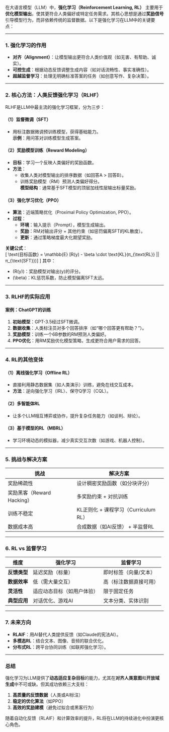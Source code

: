 在大语言模型（LLM）中，**强化学习（Reinforcement Learning, RL）** 主要用于**优化模型输出**，使其更符合人类偏好或特定任务需求。其核心思想是通过**奖励信号**引导模型行为，而非依赖传统的监督数据。以下是强化学习在LLM中的关键要点：

---

### 1. **强化学习的作用**
- **对齐（Alignment）**：让模型输出更符合人类价值观（如无害、有帮助、诚实）。
- **可控生成**：根据动态反馈调整生成内容（如对话流畅性、事实准确性）。
- **超越监督学习**：处理无明确标准答案的任务（如创意写作、复杂决策）。

---

### 2. **核心方法：人类反馈强化学习（RLHF）**
RLHF是LLM中最主流的强化学习框架，分为三步：

#### **（1）监督微调（SFT）**
- 用标注数据微调预训练模型，获得基础能力。  
  **示例**：用问答对训练模型生成答案。

#### **（2）奖励模型训练（Reward Modeling）**
- **目标**：学习一个反映人类偏好的奖励函数。  
- **方法**：  
  - 收集人类对模型输出的排序数据（如回答A > 回答B）。  
  - 训练奖励模型（RM）预测人类偏好得分。  
  **模型结构**：通常基于SFT模型的顶层加线性层输出标量奖励。

#### **（3）强化学习优化（PPO）**
- **算法**：近端策略优化（Proximal Policy Optimization, PPO）。  
- **过程**：  
  - **环境**：输入提示（Prompt），模型生成输出。  
  - **奖励**：RM对输出评分 + 其他约束（如惩罚偏离SFT的KL散度）。  
  - **更新**：通过策略梯度最大化期望奖励。  

**关键公式**：  
\[
\text{目标函数} = \mathbb{E} [R(y) - \beta \cdot \text{KL}(π_{\text{RL}} || π_{\text{SFT}})]
\]
其中：  
- \(R(y)\)：奖励模型对输出\(y\)的评分。  
- \(\beta\)：KL惩罚系数，防止模型偏离SFT太远。  

---

### 3. **RLHF的实际应用**
#### **案例：ChatGPT的训练**
1. **初始模型**：GPT-3.5经过SFT微调。  
2. **数据收集**：人类标注员对多个回答排序（如“哪个回答更有帮助？”）。  
3. **奖励模型**：训练一个6B参数的RM预测人类偏好。  
4. **PPO优化**：用RM奖励优化模型策略，生成更符合用户需求的回答。

---

### 4. **RL的其他变体**
#### **（1）离线强化学习（Offline RL）**
- 直接利用静态数据集（如人类演示）训练，避免在线交互成本。  
- **方法**：逆向强化学习（IRL）、保守Q学习（CQL）。  

#### **（2）多智能体RL**  
- 让多个LLM相互博弈或协作，提升复杂任务能力（如谈判、辩论）。  

#### **（3）基于模型的RL（MBRL）**  
- 学习环境动态的模拟器，减少真实交互次数（如游戏、机器人控制）。  

---

### 5. **挑战与解决方案**
| **挑战**                | **解决方案**                          |
|-------------------------|--------------------------------------|
| 奖励稀疏性              | 设计稠密奖励函数（如分块评分）       |
| 奖励黑客（Reward Hacking）| 多奖励约束 + 对抗训练                |
| 训练不稳定              | KL正则化 + 课程学习（Curriculum RL） |
| 数据成本高              | 合成数据（如AI反馈） + 半监督RL      |

---

### 6. **RL vs 监督学习**
| **维度**         | **强化学习**                      | **监督学习**                |
|------------------|----------------------------------|----------------------------|
| **反馈类型**     | 延迟奖励（标量）                | 即时标签（向量/文本）      |
| **数据效率**     | 低（需大量交互）                | 高（标注数据直接可用）     |
| **灵活性**       | 适应动态目标（如用户体验）      | 限于固定任务              |
| **典型应用**     | 对话优化、游戏AI                | 文本分类、实体识别        |

---

### 7. **未来方向**
- **RLAIF**：用AI替代人类提供反馈（如Claude的宪法AI）。  
- **多模态RL**：结合文本、图像、音频的联合优化。  
- **分布式RL**：跨平台协同训练（如联邦强化学习）。  

---

### 总结
强化学习为LLM提供了**动态适应复杂目标**的能力，尤其在**对齐人类意图**和**开放域生成**中不可或缺。但其成功依赖三大支柱：  
1. **高质量的反馈数据**（人类或AI标注）  
2. **稳定的优化算法**（如PPO）  
3. **高效的奖励建模**（避免过拟合或黑客行为）  

随着自动化反馈（RLAIF）和计算效率的提升，RL将在LLM的持续进化中扮演更核心角色。